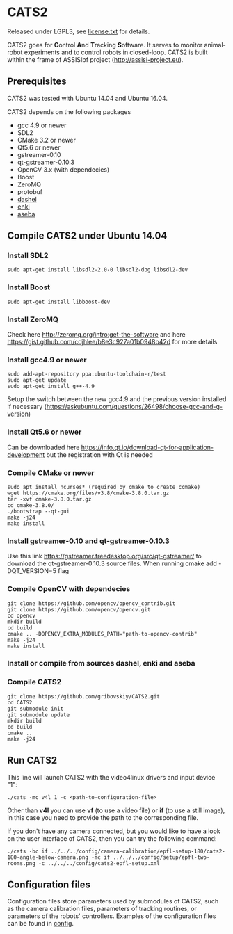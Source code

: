 <!-- ![CATS2 logo](cats-bleu.jpg?raw=true) -->

# CATS2

Released under LGPL3, see [license.txt](license.txt) for details.

CATS2 goes for **C**ontrol **A**nd **T**racking **S**oftware.
It serves to monitor animal-robot experiments and to control robots in closed-loop.
CATS2 is built within the frame of ASSISIbf project (http://assisi-project.eu).

## Prerequisites

CATS2 was tested with Ubuntu 14.04 and Ubuntu 16.04.

CATS2 depends on the following packages
* gcc 4.9 or newer
* SDL2
* CMake 3.2 or newer
* Qt5.6 or newer
* gstreamer-0.10
* qt-gstreamer-0.10.3
* OpenCV 3.x (with dependecies)
* Boost
* ZeroMQ
* protobuf
* [dashel](https://github.com/aseba-community/dashel)
* [enki](https://github.com/enki-community/enki)
* [aseba](https://github.com/gribovskiy/aseba)

## Compile CATS2 under Ubuntu 14.04

### Install SDL2
    sudo apt-get install libsdl2-2.0-0 libsdl2-dbg libsdl2-dev 

### Install Boost
    sudo apt-get install libboost-dev

### Install ZeroMQ
Check here 
http://zeromq.org/intro:get-the-software and here
https://gist.github.com/cdjhlee/b8e3c927a01b0948b42d
for more details

### Install gcc4.9 or newer 

    sudo add-apt-repository ppa:ubuntu-toolchain-r/test
    sudo apt-get update
    sudo apt-get install g++-4.9

Setup the switch between the new gcc4.9 and the previous version installed if
necessary (https://askubuntu.com/questions/26498/choose-gcc-and-g-version)

### Install Qt5.6 or newer 
Can be downloaded here https://info.qt.io/download-qt-for-application-development but the registration with Qt is needed

### Compile CMake or newer 

    sudo apt install ncurses* (required by cmake to create ccmake)
    wget https://cmake.org/files/v3.8/cmake-3.8.0.tar.gz
    tar -xvf cmake-3.8.0.tar.gz
    cd cmake-3.8.0/
    ./bootstrap --qt-gui
    make -j24
    make install

### Install gstreamer-0.10 and qt-gstreamer-0.10.3 
Use this link https://gstreamer.freedesktop.org/src/qt-gstreamer/ to download the qt-gstreamer-0.10.3 source files. 
When running cmake add -DQT_VERSION=5 flag

### Compile OpenCV with dependecies

    git clone https://github.com/opencv/opencv_contrib.git
    git clone https://github.com/opencv/opencv.git
    cd opencv
    mkdir build
    cd build
    cmake .. -DOPENCV_EXTRA_MODULES_PATH="path-to-opencv-contrib"
    make -j24
    make install

### Install or compile from sources dashel, enki and aseba

### Compile CATS2

    git clone https://github.com/gribovskiy/CATS2.git
    cd CATS2
    git submodule init
    git submodule update
    mkdir build
    cd build
    cmake ..
    make -j24

## Run CATS2

This line will launch CATS2 with the video4linux drivers and input device "1":

    ./cats -mc v4l 1 -c <path-to-configuration-file>

Other than **v4l** you can use **vf** (to use a video file) or **if** (to use a still image),
in this case you need to provide the path to the corresponding file.

If you don't have any camera connected, but you would like to have a look on the
user interface of CATS2, then you can try the following command:

    ./cats -bc if ../../../config/camera-calibration/epfl-setup-180/cats2-180-angle-below-camera.png -mc if ../../../config/setup/epfl-two-rooms.png -c ../../../config/cats2-epfl-setup.xml

## Configuration files

Configuration files store parameters used by submodules of CATS2, such as the
camera calibration files, parameters of tracking routines, or parameters of the
robots' controllers. Examples of the configuration files can be found in
[config](config).

